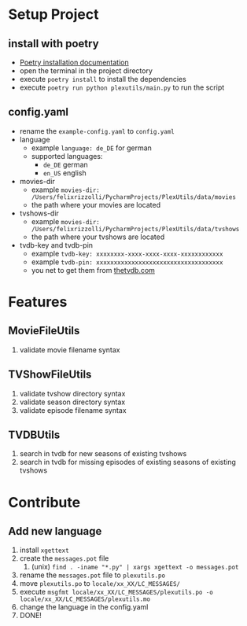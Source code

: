 # Setup Project
## install with poetry 
- [Poetry installation documentation](https://python-poetry.org/docs/#installation)
- open the terminal in the project directory
- execute `poetry install` to install the dependencies
- execute `poetry run python plexutils/main.py` to run the script


## config.yaml
- rename the `example-config.yaml` to `config.yaml`
- language
  - example `language: de_DE` for german
  - supported languages:
    - `de_DE` german
    - `en_US` english
- movies-dir
  - example `movies-dir: /Users/felixrizzolli/PycharmProjects/PlexUtils/data/movies`
  - the path where your movies are located
- tvshows-dir
  - example `movies-dir: /Users/felixrizzolli/PycharmProjects/PlexUtils/data/tvshows`
  - the path where your tvshows are located
- tvdb-key and tvdb-pin
  - example `tvdb-key: xxxxxxxx-xxxx-xxxx-xxxx-xxxxxxxxxxxx`
  - example `tvdb-pin: xxxxxxxxxxxxxxxxxxxxxxxxxxxxxxxxxxxx`
  - you net to get them from [thetvdb.com](https://thetvdb.com/api-information)

# Features
## MovieFileUtils
1. validate movie filename syntax

## TVShowFileUtils
1. validate tvshow directory syntax
2. validate season directory syntax
3. validate episode filename syntax

## TVDBUtils
1. search in tvdb for new seasons of existing tvshows
2. search in tvdb for missing episodes of existing seasons of existing tvshows

# Contribute
## Add new language
1. install `xgettext`
2. create the `messages.pot` file
   1. (unix) `find . -iname "*.py" | xargs xgettext -o messages.pot`
3. rename the `messages.pot` file to `plexutils.po`
4. move `plexutils.po` to `locale/xx_XX/LC_MESSAGES/`
5. execute `msgfmt locale/xx_XX/LC_MESSAGES/plexutils.po -o locale/xx_XX/LC_MESSAGES/plexutils.mo`
6. change the language in the config.yaml
7. DONE!


